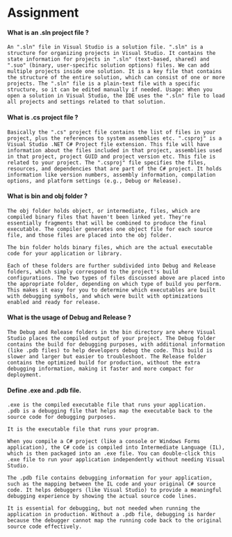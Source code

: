# Assignment

#### What is an .sln project file ?

    An ".sln" file in Visual Studio is a solution file. ".sln" is a structure for organizing projects in Visual Studio. It contains the state information for projects in ".sln" (text-based, shared) and ".suo" (binary, user-specific solution options) files. We can add multiple projects inside one solution. It is a key file that contains the structure of the entire solution, which can consist of one or more projects. The ".sln" file is a plain-text file with a specific structure, so it can be edited manually if needed. Usage: When you open a solution in Visual Studio, the IDE uses the ".sln" file to load all projects and settings related to that solution.

#### What is .cs project file ?

    Basically the ".cs" project file contains the list of files in your project, plus the references to system assemblies etc. ".csproj" is a Visual Studio .NET C# Project file extension. This file will have information about the files included in that project, assemblies used in that project, project GUID and project version etc. This file is related to your project. The ".csproj" file specifies the files, resources, and dependencies that are part of the C# project. It holds information like version numbers, assembly information, compilation options, and platform settings (e.g., Debug or Release).

#### What is bin and obj folder ?

    The obj folder holds object, or intermediate, files, which are compiled binary files that haven't been linked yet. They're essentially fragments that will be combined to produce the final executable. The compiler generates one object file for each source file, and those files are placed into the obj folder.

    The bin folder holds binary files, which are the actual executable code for your application or library.

    Each of these folders are further subdivided into Debug and Release folders, which simply correspond to the project's build configurations. The two types of files discussed above are placed into the appropriate folder, depending on which type of build you perform. This makes it easy for you to determine which executables are built with debugging symbols, and which were built with optimizations enabled and ready for release.

#### What is the usage of Debug and Release ?

    The Debug and Release folders in the bin directory are where Visual Studio places the compiled output of your project. The Debug folder contains the build for debugging purposes, with additional information (like .pdb files) to help developers debug the code. This build is slower and larger but easier to troubleshoot. The Release folder contains the optimized build for production, without the extra debugging information, making it faster and more compact for deployment.

#### Define .exe and .pdb file.

    .exe is the compiled executable file that runs your application.
    .pdb is a debugging file that helps map the executable back to the source code for debugging purposes.

    It is the executable file that runs your program.

    When you compile a C# project (like a console or Windows Forms application), the C# code is compiled into Intermediate Language (IL), which is then packaged into an .exe file. You can double-click this .exe file to run your application independently without needing Visual Studio.

    The .pdb file contains debugging information for your application, such as the mapping between the IL code and your original C# source code. It helps debuggers (like Visual Studio) to provide a meaningful debugging experience by showing the actual source code lines.

    It is essential for debugging, but not needed when running the application in production. Without a .pdb file, debugging is harder because the debugger cannot map the running code back to the original source code effectively.
